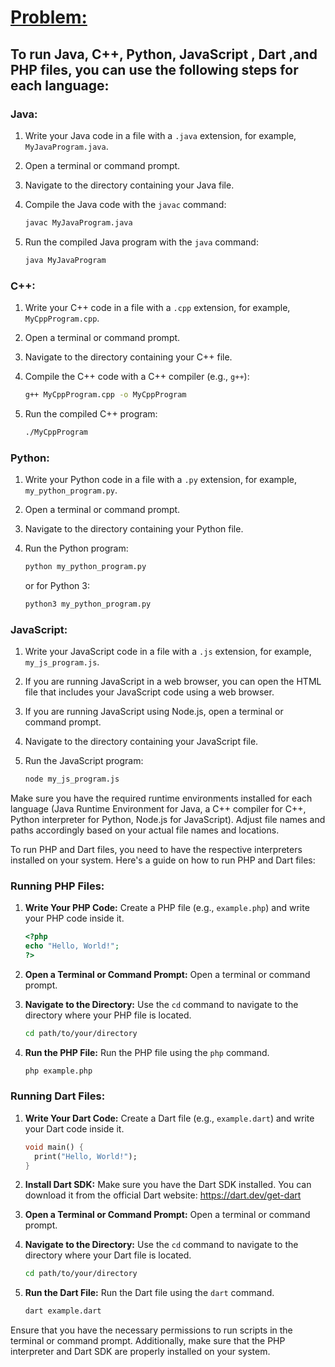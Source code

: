 # [Problem:](https://codeforces.com/group/MWSDmqGsZm/contest/223340/problem/V)


## To run Java, C++, Python, JavaScript , Dart ,and PHP files, you can use the following steps for each language:

### Java:

1. Write your Java code in a file with a `.java` extension, for example, `MyJavaProgram.java`.
2. Open a terminal or command prompt.
3. Navigate to the directory containing your Java file.
4. Compile the Java code with the `javac` command:

   ```bash
   javac MyJavaProgram.java
   ```

5. Run the compiled Java program with the `java` command:

   ```bash
   java MyJavaProgram
   ```

### C++:

1. Write your C++ code in a file with a `.cpp` extension, for example, `MyCppProgram.cpp`.
2. Open a terminal or command prompt.
3. Navigate to the directory containing your C++ file.
4. Compile the C++ code with a C++ compiler (e.g., `g++`):

   ```bash
   g++ MyCppProgram.cpp -o MyCppProgram
   ```

5. Run the compiled C++ program:

   ```bash
   ./MyCppProgram
   ```

### Python:

1. Write your Python code in a file with a `.py` extension, for example, `my_python_program.py`.
2. Open a terminal or command prompt.
3. Navigate to the directory containing your Python file.
4. Run the Python program:

   ```bash
   python my_python_program.py
   ```

   or for Python 3:

   ```bash
   python3 my_python_program.py
   ```

### JavaScript:

1. Write your JavaScript code in a file with a `.js` extension, for example, `my_js_program.js`.
2. If you are running JavaScript in a web browser, you can open the HTML file that includes your JavaScript code using a web browser.
3. If you are running JavaScript using Node.js, open a terminal or command prompt.
4. Navigate to the directory containing your JavaScript file.
5. Run the JavaScript program:

   ```bash
   node my_js_program.js
   ```

Make sure you have the required runtime environments installed for each language (Java Runtime Environment for Java, a C++ compiler for C++, Python interpreter for Python, Node.js for JavaScript). Adjust file names and paths accordingly based on your actual file names and locations.

To run PHP and Dart files, you need to have the respective interpreters installed on your system. Here's a guide on how to run PHP and Dart files:

### Running PHP Files:

1. **Write Your PHP Code:**
   Create a PHP file (e.g., `example.php`) and write your PHP code inside it.

   ```php
   <?php
   echo "Hello, World!";
   ?>
   ```

2. **Open a Terminal or Command Prompt:**
   Open a terminal or command prompt.

3. **Navigate to the Directory:**
   Use the `cd` command to navigate to the directory where your PHP file is located.

   ```bash
   cd path/to/your/directory
   ```

4. **Run the PHP File:**
   Run the PHP file using the `php` command.

   ```bash
   php example.php
   ```

### Running Dart Files:

1. **Write Your Dart Code:**
   Create a Dart file (e.g., `example.dart`) and write your Dart code inside it.

   ```dart
   void main() {
     print("Hello, World!");
   }
   ```

2. **Install Dart SDK:**
   Make sure you have the Dart SDK installed. You can download it from the official Dart website: https://dart.dev/get-dart

3. **Open a Terminal or Command Prompt:**
   Open a terminal or command prompt.

4. **Navigate to the Directory:**
   Use the `cd` command to navigate to the directory where your Dart file is located.

   ```bash
   cd path/to/your/directory
   ```

5. **Run the Dart File:**
   Run the Dart file using the `dart` command.

   ```bash
   dart example.dart
   ```

Ensure that you have the necessary permissions to run scripts in the terminal or command prompt. Additionally, make sure that the PHP interpreter and Dart SDK are properly installed on your system.